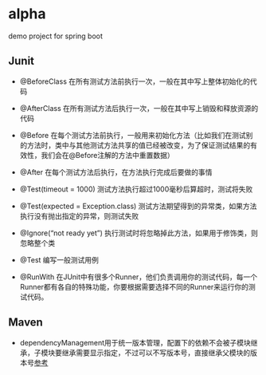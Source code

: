 # alpha
demo project for spring boot


## Junit

* @BeforeClass 在所有测试方法前执行一次，一般在其中写上整体初始化的代码

* @AfterClass 在所有测试方法后执行一次，一般在其中写上销毁和释放资源的代码

* @Before 在每个测试方法前执行，一般用来初始化方法（比如我们在测试别的方法时，类中与其他测试方法共享的值已经被改变，为了保证测试结果的有效性，我们会在@Before注解的方法中重置数据）

* @After 在每个测试方法后执行，在方法执行完成后要做的事情

* @Test(timeout = 1000) 测试方法执行超过1000毫秒后算超时，测试将失败

* @Test(expected = Exception.class) 测试方法期望得到的异常类，如果方法执行没有抛出指定的异常，则测试失败

* @Ignore(“not ready yet”) 执行测试时将忽略掉此方法，如果用于修饰类，则忽略整个类

* @Test 编写一般测试用例

* @RunWith 在JUnit中有很多个Runner，他们负责调用你的测试代码，每一个Runner都有各自的特殊功能，你要根据需要选择不同的Runner来运行你的测试代码。


## Maven

* dependencyManagement用于统一版本管理，配置下的依赖不会被子模块继承，子模块要继承需要显示指定，不过可以不写版本号，直接继承父模块的版本号[参考](https://blog.csdn.net/vtopqx/article/details/79034835)